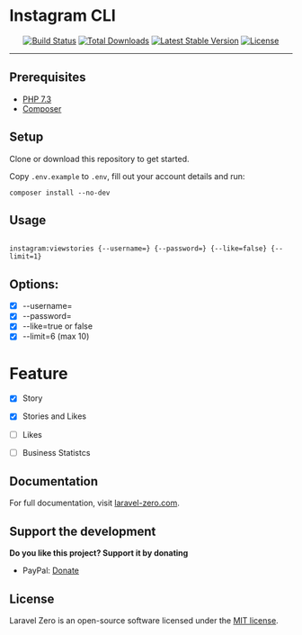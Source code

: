 # Instagram CLI

<p align="center">
  <a href="https://travis-ci.org/michelmelo/instagram-cli"><img src="https://travis-ci.org/michelmelo/instagram-cli.svg?branch=master" alt="Build Status"></a>
  <a href="https://packagist.org/packages/michelmelo/instagram-cli"><img src="https://poser.pugx.org/michelmelo/instagram-cli/d/total.svg" alt="Total Downloads"></a>
  <a href="https://packagist.org/packages/michelmelo/instagram-cli"><img src="https://poser.pugx.org/michelmelo/instagram-cli/v/stable.svg" alt="Latest Stable Version"></a>
  <a href="https://packagist.org/packages/michelmelo/instagram-cli"><img src="https://poser.pugx.org/michelmelo/instagram-cli/license.svg" alt="License"></a>
</p>


------


## Prerequisites

* [PHP 7.3](https://www.php.net/)
* [Composer](https://getcomposer.org/)

## Setup

Clone or download this repository to get started.

Copy `.env.example` to `.env`, fill out your account details and run:

```
composer install --no-dev
```

## Usage

```shell

instagram:viewstories {--username=} {--password=} {--like=false} {--limit=1}

```
## Options: 
- [X] --username=<username>
- [X] --password=<yourpassword>
- [x] --like=true or false
- [X] --limit=6 (max 10)
    
# Feature 

- [X] Story
- [X] Stories and Likes
- [ ] Likes
- [ ] Business Statistcs


## Documentation

For full documentation, visit [laravel-zero.com](https://laravel-zero.com/).

## Support the development
**Do you like this project? Support it by donating**

- PayPal: [Donate](https://www.paypal.com/)

## License

Laravel Zero is an open-source software licensed under the [MIT license](https://github.com/laravel-zero/laravel-zero/blob/stable/LICENSE.md).

